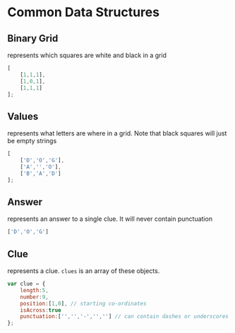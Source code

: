 # Common Data Structures

## Binary Grid

represents which squares are white and black in a grid

```js
[
    [1,1,1],
    [1,0,1],
    [1,1,1]
];
```

## Values

represents what letters are where in a grid. Note that black squares will just be empty strings

```js
[
    ['D','O','G'],
    ['A','','O'],
    ['B','A','D']
];
```

## Answer

represents an answer to a single clue. It will never contain punctuation

```js
['D','O','G']
```
## Clue

represents a clue. `clues` is an array of these objects.

```js
var clue = {
    length:5,
    number:9,
    position:[1,0], // starting co-ordinates
    isAcross:true
    punctuation:['','','-','',''] // can contain dashes or underscores for spaces
};
```
